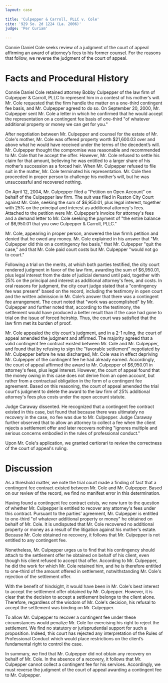 ```yaml
---
layout: case
 
title: 'Culpepper & Carroll, PLLC v. Cole'
cite: '929 So. 2d 1224 (La. 2006)'
judge: 'Per Curiam'
    
---
```


Connie Daniel Cole seeks review of a judgment of the court of appeal affirming an award of attorney’s fees to his former counsel. For the reasons that follow, we reverse the judgment of the court of appeal. 

# Facts and Procedural History

Connie Daniel Cole retained attorney Bobby Culpepper of the law firm of Culpepper & Carroll, PLLC to represent him in a contest of his mother’s will. Mr. Cole requested that the firm handle the matter on a one-third contingent fee basis, and Mr. Culpepper agreed to do so. On September 20, 2000, Mr. Culpepper sent Mr. Cole a letter in which he confirmed that he would accept the representation on a contingent fee basis of one-third "of whatever additional property or money we can get for you." 

After negotiation between Mr. Culpepper and counsel for the estate of Mr. Cole's mother, Mr. Cole was offered property worth $21,600.03 over and above what he would have received under the terms of the decedent’s will. Mr. Culpepper thought the compromise was reasonable and recommended to Mr. Cole that he accept the offer. However, Mr. Cole refused to settle his claim for that amount, believing he was entitled to a larger share of his mother’s succession as a forced heir. When Mr. Culpepper refused to file suit in the matter, Mr. Cole terminated his representation. Mr. Cole then proceeded in proper person to challenge his mother’s will, but he was unsuccessful and recovered nothing. 

On April 12, 2004, Mr. Culpepper filed a "Petition on Open Account" on behalf of the Culpepper law firm. The suit was filed in Ruston City Court against Mr. Cole, seeking the sum of $6,950.01, plus legal interest, together with 25% on the principal and interest as additional attorney's fees. Attached to the petition were Mr. Culpepper’s invoice for attorney's fees and a demand letter to Mr. Cole seeking the payment of "the entire balance of $6,950.01 that you owe Culpepper & Carroll, PLLC." 

Mr. Cole, appearing in proper person, answered the law firm’s petition and denied that he owed any money. Mr. Cole explained in his answer that "Mr. Culpepper did this on a contingency fee basis," that Mr. Culpepper "quit the case," and that Mr. Cole paid court costs but Mr. Culpepper "would not go to court." 

Following a trial on the merits, at which both parties testified, the city court rendered judgment in favor of the law firm, awarding the sum of $6,950.01, plus legal interest from the date of judicial demand until paid, together with 25% on the principal and interest as additional attorney's fees, and costs. In oral reasons for judgment, the city court judge stated that a "contingency fee was present" based on the record, including the testimony in open court and the written admission in Mr. Cole’s answer that there was a contingent fee arrangement. The court noted that "work was accomplished" by Mr. Culpepper and further noted that, according to the testimony, the settlement would have produced a better result than if the case had gone to trial on the issue of forced heirship. Thus, the court was satisfied that the law firm met its burden of proof. 

Mr. Cole appealed the city court's judgment, and in a 2-1 ruling, the court of appeal amended the judgment and affirmed. The majority agreed that a valid contingent fee contract existed between Mr. Cole and Mr. Culpepper, and found that by refusing to sign the "favorable settlement" negotiated by Mr. Culpepper before he was discharged, Mr. Cole was in effect depriving Mr. Culpepper of the contingent fee he had already earned. Accordingly, the court of appeal affirmed the award to Mr. Culpepper of $6,950.01 in attorney's fees, plus legal interest. However, the court of appeal found that the money owing in this case does not derive from an open account, but rather from a contractual obligation in the form of a contingent fee agreement. Based on this reasoning, the court of appeal amended the trial court's judgment to delete the award to the law firm of 25% additional attorney's fees plus costs under the open account statute. 

Judge Caraway dissented. He recognized that a contingent fee contract existed in this case, but found that because there was ultimately no recovery in the case, no fee was due to Mr. Culpepper. Judge Caraway further observed that to allow an attorney to collect a fee when the client rejects a settlement offer and later recovers nothing "ignores multiple and serious concerns embodied in the rules of professional conduct." 

Upon Mr. Cole's application, we granted certiorari to review the correctness of the court of appeal's ruling. 

# Discussion

As a threshold matter, we note the trial court made a finding of fact that a contingent fee contract existed between Mr. Cole and Mr. Culpepper. Based on our review of the record, we find no manifest error in this determination. 

Having found a contingent fee contract exists, we now turn to the question of whether Mr. Culpepper is entitled to recover any attorney's fees under this contract. Pursuant to the parties’ agreement, Mr. Culpepper is entitled to one-third "of whatever additional property or money" he obtained on behalf of Mr. Cole. It is undisputed that Mr. Cole recovered no additional property or money as a result of the litigation against his mother's estate. Because Mr. Cole obtained no recovery, it follows that Mr. Culpepper is not entitled to any contingent fee. 

Nonetheless, Mr. Culpepper urges us to find that his contingency should attach to the settlement offer he obtained on behalf of his client, even though his client refused to accept that offer. According to Mr. Culpepper, he did the work for which Mr. Cole retained him, and he is therefore entitled to one-third of the amount offered in settlement, notwithstanding Mr. Cole's rejection of the settlement offer. 

With the benefit of hindsight, it would have been in Mr. Cole's best interest to accept the settlement offer obtained by Mr. Culpepper. However, it is clear that the decision to accept a settlement belongs to the client alone. Therefore, regardless of the wisdom of Mr. Cole's decision, his refusal to accept the settlement was binding on Mr. Culpepper. 

To allow Mr. Culpepper to recover a contingent fee under these circumstances would penalize Mr. Cole for exercising his right to reject the settlement. We find no statutory or jurisprudential support for such a proposition. Indeed, this court has rejected any interpretation of the Rules of Professional Conduct which would place restrictions on the client’s fundamental right to control the case. 

In summary, we find that Mr. Culpepper did not obtain any recovery on behalf of Mr. Cole. In the absence of a recovery, it follows that Mr. Culpepper cannot collect a contingent fee for his services. Accordingly, we must reverse the judgment of the court of appeal awarding a contingent fee to Mr. Culpepper. 
